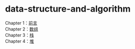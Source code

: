 # data-structure-and-algorithm
Chapter 1：[前言](https://github.com/Kasper4649/geektime-data-structure-and-algorithm/blob/master/笔记/前言.md)  
Chapter 2：[数组](https://github.com/Kasper4649/geektime-data-structure-and-algorithm/blob/master/笔记/数组.md)  
Chapter 3：[栈](https://github.com/Kasper4649/geektime-data-structure-and-algorithm/blob/master/笔记/栈.md)   
Chapter 4：[堆](https://github.com/Kasper4649/geektime-data-structure-and-algorithm/blob/master/笔记/堆.md)   

